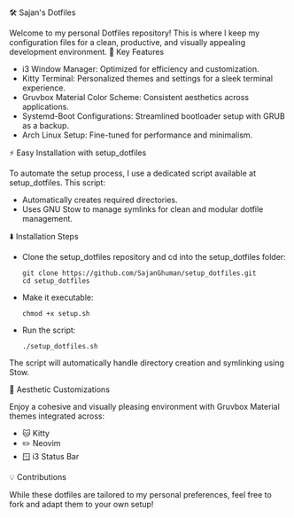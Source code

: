 🛠️ Sajan's Dotfiles

Welcome to my personal Dotfiles repository! This is where I keep my configuration files for a clean, productive, and visually appealing development environment.
🔑 Key Features

  - i3 Window Manager: Optimized for efficiency and customization.
  - Kitty Terminal: Personalized themes and settings for a sleek terminal experience.
  - Gruvbox Material Color Scheme: Consistent aesthetics across applications.
  - Systemd-Boot Configurations: Streamlined bootloader setup with GRUB as a backup.
  - Arch Linux Setup: Fine-tuned for performance and minimalism.

⚡ Easy Installation with setup_dotfiles

To automate the setup process, I use a dedicated script available at setup_dotfiles. This script:

  - Automatically creates required directories.
  - Uses GNU Stow to manage symlinks for clean and modular dotfile management.

⬇️ Installation Steps

  - Clone the setup_dotfiles repository and cd into the setup_dotfiles folder:

        git clone https://github.com/SajanGhuman/setup_dotfiles.git
        cd setup_dotfiles
        
  - Make it executable:
  
        chmod +x setup.sh
  
   - Run the script:

         ./setup_dotfiles.sh

  The script will automatically handle directory creation and symlinking using Stow.

🎨 Aesthetic Customizations

Enjoy a cohesive and visually pleasing environment with Gruvbox Material themes integrated across:

  - 🐱 Kitty
  - ✏️ Neovim
  - 🪟 i3 Status Bar

💡 Contributions

While these dotfiles are tailored to my personal preferences, feel free to fork and adapt them to your own setup!
